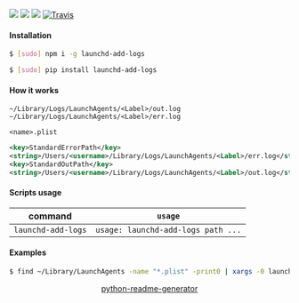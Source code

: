 <!--
https://pypi.org/project/readme-generator/
https://pypi.org/project/python-readme-generator/
-->

[![](https://img.shields.io/badge/OS-Unix-blue.svg?longCache=True)]()
[![](https://img.shields.io/pypi/v/launchd-add-logs.svg?maxAge=3600)](https://pypi.org/project/launchd-add-logs/)
[![](https://img.shields.io/npm/v/launchd-add-logs.svg?maxAge=3600)](https://www.npmjs.com/package/launchd-add-logs)
[![Travis](https://api.travis-ci.org/looking-for-a-job/launchd-add-logs.svg?branch=master)](https://travis-ci.org/looking-for-a-job/launchd-add-logs/)

#### Installation
```bash
$ [sudo] npm i -g launchd-add-logs
```
```bash
$ [sudo] pip install launchd-add-logs
```

#### How it works
```
~/Library/Logs/LaunchAgents/<Label>/out.log
~/Library/Logs/LaunchAgents/<Label>/err.log
```

`<name>.plist`
```xml
<key>StandardErrorPath</key>
<string>/Users/<username>/Library/Logs/LaunchAgents/<Label>/err.log</string>
<key>StandardOutPath</key>
<string>/Users/<username>/Library/Logs/LaunchAgents/<Label>/out.log</string>
```

#### Scripts usage
command|`usage`
-|-
`launchd-add-logs` |`usage: launchd-add-logs path ...`

#### Examples
```bash
$ find ~/Library/LaunchAgents -name "*.plist" -print0 | xargs -0 launchd-add-logs
```

<p align="center">
    <a href="https://pypi.org/project/python-readme-generator/">python-readme-generator</a>
</p>